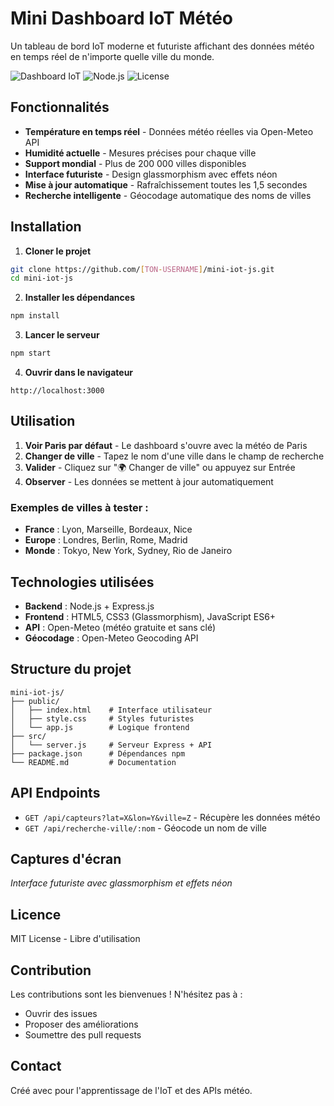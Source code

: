 #  Mini Dashboard IoT Météo

Un tableau de bord IoT moderne et futuriste affichant des données météo en temps réel de n'importe quelle ville du monde.

![Dashboard IoT](https://img.shields.io/badge/Status-Fonctionnel-brightgreen) ![Node.js](https://img.shields.io/badge/Node.js-18+-green) ![License](https://img.shields.io/badge/License-MIT-blue)

##  Fonctionnalités

-  **Température en temps réel** - Données météo réelles via Open-Meteo API
-  **Humidité actuelle** - Mesures précises pour chaque ville
-  **Support mondial** - Plus de 200 000 villes disponibles
-  **Interface futuriste** - Design glassmorphism avec effets néon
-  **Mise à jour automatique** - Rafraîchissement toutes les 1,5 secondes
-  **Recherche intelligente** - Géocodage automatique des noms de villes

##  Installation

1. **Cloner le projet**
```bash
git clone https://github.com/[TON-USERNAME]/mini-iot-js.git
cd mini-iot-js
```

2. **Installer les dépendances**
```bash
npm install
```

3. **Lancer le serveur**
```bash
npm start
```

4. **Ouvrir dans le navigateur**
```
http://localhost:3000
```

##  Utilisation

1. **Voir Paris par défaut** - Le dashboard s'ouvre avec la météo de Paris
2. **Changer de ville** - Tapez le nom d'une ville dans le champ de recherche
3. **Valider** - Cliquez sur "🌍 Changer de ville" ou appuyez sur Entrée
4. **Observer** - Les données se mettent à jour automatiquement

### Exemples de villes à tester :
- **France** : Lyon, Marseille, Bordeaux, Nice
- **Europe** : Londres, Berlin, Rome, Madrid
- **Monde** : Tokyo, New York, Sydney, Rio de Janeiro

##  Technologies utilisées

- **Backend** : Node.js + Express.js
- **Frontend** : HTML5, CSS3 (Glassmorphism), JavaScript ES6+
- **API** : Open-Meteo (météo gratuite et sans clé)
- **Géocodage** : Open-Meteo Geocoding API

##  Structure du projet

```
mini-iot-js/
├── public/
│   ├── index.html    # Interface utilisateur
│   ├── style.css     # Styles futuristes
│   └── app.js        # Logique frontend
├── src/
│   └── server.js     # Serveur Express + API
├── package.json      # Dépendances npm
└── README.md         # Documentation
```

##  API Endpoints

- `GET /api/capteurs?lat=X&lon=Y&ville=Z` - Récupère les données météo
- `GET /api/recherche-ville/:nom` - Géocode un nom de ville

##  Captures d'écran

*Interface futuriste avec glassmorphism et effets néon*

##  Licence

MIT License - Libre d'utilisation

##  Contribution

Les contributions sont les bienvenues ! N'hésitez pas à :
- Ouvrir des issues
- Proposer des améliorations
- Soumettre des pull requests

##  Contact

Créé avec  pour l'apprentissage de l'IoT et des APIs météo.